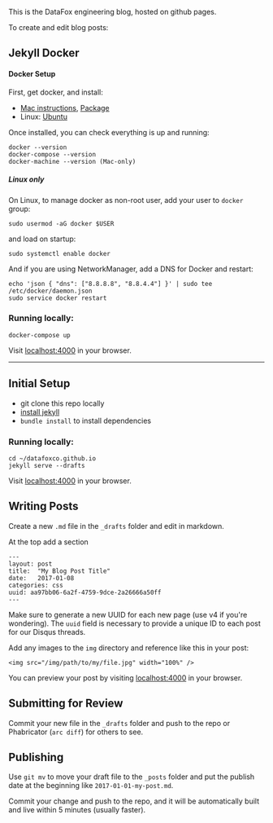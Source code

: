 This is the DataFox engineering blog, hosted on github pages.

To create and edit blog posts:

## Jekyll Docker
#### Docker Setup

First, get docker, and install:
* [Mac instructions](https://docs.docker.com/docker-for-mac/), [Package](https://download.docker.com/mac/stable/Docker.dmg)
* Linux: [Ubuntu](https://docs.docker.com/engine/installation/linux/ubuntu/)

Once installed, you can check everything is up and running:
```
docker --version
docker-compose --version
docker-machine --version (Mac-only)
```
##### Linux only
On Linux, to manage docker as non-root user, add your user to ```docker``` group:
```
sudo usermod -aG docker $USER
```
and load on startup:
```
sudo systemctl enable docker
```
And if you are using NetworkManager, add a DNS for Docker and restart:
```
echo 'json { "dns": ["8.8.8.8", "8.8.4.4"] }' | sudo tee /etc/docker/daemon.json
sudo service docker restart
```
### Running locally:
```
docker-compose up
```
Visit [localhost:4000](http://localhost:4000) in your browser.

---

## Initial Setup

- git clone this repo locally
- [install jekyll](https://help.github.com/articles/setting-up-your-github-pages-site-locally-with-jekyll/)
- `bundle install` to install dependencies

### Running locally:

    cd ~/datafoxco.github.io
    jekyll serve --drafts

Visit [localhost:4000](http://localhost:4000) in your browser.

## Writing Posts

Create a new `.md` file in the `_drafts` folder and edit in markdown.

At the top add a section

    ---
    layout: post
    title:  "My Blog Post Title"
    date:   2017-01-08
    categories: css
    uuid: aa97bb06-6a2f-4759-9dce-2a26666a50ff
    ---

Make sure to generate a new UUID for each new page (use v4 if you're wondering). The `uuid` field is necessary to provide a unique ID to each post for our Disqus threads.

Add any images to the `img` directory and reference like this in your post:

    <img src="/img/path/to/my/file.jpg" width="100%" />

You can preview your post by visiting [localhost:4000](http://localhost:4000) in your browser.


## Submitting for Review

Commit your new file in the `_drafts` folder and push to the repo or Phabricator (`arc diff`) for others to see.


## Publishing

Use `git mv` to move your draft file to the `_posts` folder and put the publish date at the beginning like `2017-01-01-my-post.md`.

Commit your change and push to the repo, and it will be automatically built and live within 5 minutes (usually faster).


